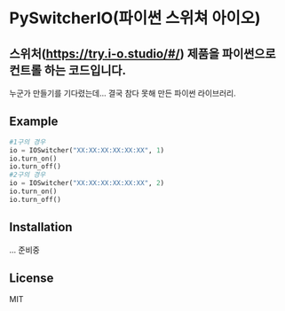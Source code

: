 # PySwitcherIO(파이썬 스위쳐 아이오) 

## 스위처(https://try.i-o.studio/#/) 제품을 파이썬으로 컨트롤 하는 코드입니다.

누군가 만들기를 기다렸는데... 결국 참다 못해 만든 파이썬 라이브러리.

## Example

```python
#1구의 경우
io = IOSwitcher("XX:XX:XX:XX:XX:XX", 1)
io.turn_on()
io.turn_off()
#2구의 경우
io = IOSwitcher("XX:XX:XX:XX:XX:XX", 2)
io.turn_on()
io.turn_off()
```

## Installation

... 준비중

## License

MIT